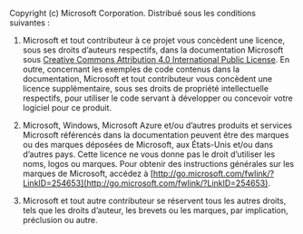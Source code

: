Copyright (c) Microsoft Corporation.  Distribué sous les conditions suivantes :
 
1. Microsoft et tout contributeur à ce projet vous concèdent une licence, sous ses droits d’auteurs respectifs, dans la documentation Microsoft sous [Creative Commons Attribution 4.0 International Public License](http://creativecommons.org/licenses/by/4.0/legalcode).  En outre, concernant les exemples de code contenus dans la documentation, Microsoft et tout contributeur vous concèdent une licence supplémentaire, sous ses droits de propriété intellectuelle respectifs, pour utiliser le code servant à développer ou concevoir votre logiciel pour ce produit.
 
2.  Microsoft, Windows, Microsoft Azure et/ou d’autres produits et services Microsoft référencés dans la documentation peuvent être des marques ou des marques déposées de Microsoft, aux États-Unis et/ou dans d’autres pays. Cette licence ne vous donne pas le droit d’utiliser les noms, logos ou marques. Pour obtenir des instructions générales sur les marques de Microsoft, accédez à [http://go.microsoft.com/fwlink/?LinkID=254653](http://go.microsoft.com/fwlink/?LinkID=254653).
 
3.  Microsoft et tout autre contributeur se réservent tous les autres droits, tels que les droits d’auteur, les brevets ou les marques, par implication, préclusion ou autre.

